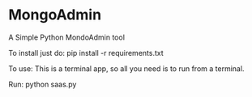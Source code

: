 # MongoAdmin
A Simple Python MondoAdmin tool


To install just do:
pip install -r requirements.txt

To use:
This is a terminal app, so all you need is to run from a terminal.

Run:
python saas.py
